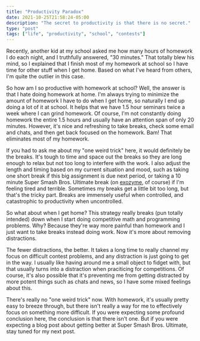 ```yaml
---
title: "Productivity Paradox"
date: 2021-10-25T21:58:24-05:00
description: "The secret to productivity is that there is no secret."
type: "post"
tags: ["life", "productivity", "school", "contests"]
---
```



Recently, another kid at my school asked me how many hours of homework I do each night, and I truthfully answered, "30 minutes." That totally blew his mind, so I explained that I finish most of my homework at school so I have time for other stuff when I get home. Based on what I've heard from others, I'm quite the outlier in this case.

So how am I so productive with homework at school? Well, the answer is that I hate doing homework at home. I'm always trying to minimize the amount of homework I have to do when I get home, so naturally I end up doing a lot of it at school. It helps that we have 1.5 hour seminars twice a week where I can grind homework. Of course, I'm not constantly doing homework the entire 1.5 hours and usually have an attention span of only 20 minutes. However, it's nice and refreshing to take breaks, check some email and chats, and then get back focused on the homework. Bam! That eliminates most of my homework.

If you had to ask me about my "one weird trick" here, it would definitely be the breaks. It's tough to time and space out the breaks so they are long enough to relax but not too long to interfere with the work. I also adjust the length and timing based on my current situation and mood, such as taking one short break if this big assignment is due next period, or taking a 10 minute Super Smash Bros. Ultimate break (on [exozyme](https://exozy.me/), of course) if I'm feeling tired and terrible. Sometimes my breaks get a little bit too long, but that's the tricky part. Breaks are immensely useful when controlled, and catastrophic to productivity when uncontrolled.

So what about when I get home? This strategy really breaks (pun totally intended) down when I start doing competitive math and programming problems. Why? Because they're way more painful than homework and I just want to take breaks instead doing work. Now it's more about removing distractions.

The fewer distractions, the better. It takes a long time to really channel my focus on difficult contest problems, and any distraction is just going to get in the way. I usually like having around me a small object to fidget with, but that usually turns into a distraction when praciticing for competitions. Of course, it's also possible that it's preventing me from getting distracted by more potent things such as chats and news, so I have some mixed feelings about this.

There's really no "one weird trick" now. With homework, it's usually pretty easy to breeze through, but there isn't really a way for me to effectively focus on something more difficult. If you were expecting some profound conclusion here, the conclusion is that there isn't one. But if you were expecting a blog post about getting better at Super Smash Bros. Ultimate, stay tuned for my next post.
